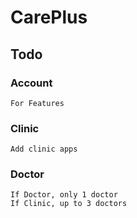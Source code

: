 # CarePlus

## Todo

### Account
    For Features

### Clinic
    Add clinic apps

### Doctor
    If Doctor, only 1 doctor
    If Clinic, up to 3 doctors